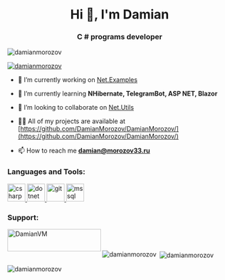 <h1 align="center">Hi 👋, I'm Damian</h1>
<h3 align="center">C # programs developer</h3>

<p align="left"> <img src="https://komarev.com/ghpvc/?username=damianmorozov&label=Profile%20views&color=0e75b6&style=flat" alt="damianmorozov" /> </p>

<p align="left"> <a href="https://github.com/ryo-ma/github-profile-trophy"><img src="https://github-profile-trophy.vercel.app/?username=damianmorozov" alt="damianmorozov" /></a> </p>

- 🔭 I’m currently working on [Net.Examples](https://github.com/DamianMorozov/Net.Examples)

- 🌱 I’m currently learning **NHibernate, TelegramBot, ASP NET, Blazor**

- 👯 I’m looking to collaborate on [Net.Utils](https://github.com/DamianMorozov/Net.Utils)

- 👨‍💻 All of my projects are available at [https://github.com/DamianMorozov/DamianMorozov/](https://github.com/DamianMorozov/DamianMorozov/)

- 📫 How to reach me **damian@morozov33.ru**


<h3 align="left">Languages and Tools:</h3>
<p align="left"> <a href="https://www.w3schools.com/cs/" target="_blank"> <img src="https://devicons.github.io/devicon/devicon.git/icons/csharp/csharp-original.svg" alt="csharp" width="40" height="40"/> </a> <a href="https://dotnet.microsoft.com/" target="_blank"> <img src="https://devicons.github.io/devicon/devicon.git/icons/dot-net/dot-net-original-wordmark.svg" alt="dotnet" width="40" height="40"/> </a> <a href="https://git-scm.com/" target="_blank"> <img src="https://www.vectorlogo.zone/logos/git-scm/git-scm-icon.svg" alt="git" width="40" height="40"/> </a> <a href="https://www.microsoft.com/en-us/sql-server" target="_blank"> <img src="https://cdn.worldvectorlogo.com/logos/microsoft-sql-server.svg" alt="mssql" width="40" height="40"/> </a> </p>

<h3 align="left">Support:</h3>
<p><a href="https://www.buymeacoffee.com/DamianVM"> <img align="left" src="https://cdn.buymeacoffee.com/buttons/v2/default-yellow.png" height="50" width="210" alt="DamianVM" /></a></p><br><br>

<p><img align="left" src="https://github-readme-stats.vercel.app/api/top-langs?username=damianmorozov&show_icons=true&locale=en&layout=compact" alt="damianmorozov" /></p>

<p>&nbsp;<img align="center" src="https://github-readme-stats.vercel.app/api?username=damianmorozov&show_icons=true&locale=en" alt="damianmorozov" /></p>

<p><img align="center" src="https://github-readme-streak-stats.herokuapp.com/?user=damianmorozov&" alt="damianmorozov" /></p>
